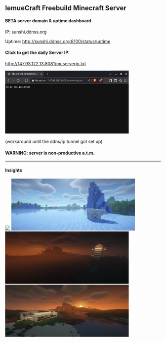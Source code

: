 ## lemueCraft Freebuild Minecraft Server

#### BETA server domain & uptime dashboard

IP: sunshi.ddnss.org

Uptime: http://sunshi.ddnss.org:8100/status/uptime


#### Click to get the daily Server IP:

http://147.93.122.13:8081/mcserverip.txt

[<img width="400px" src="git-stuff/Screenshot_2025-05-29_18-00-07.png">](http://147.93.122.13:8081/mcserverip.txt)

(workaround until the ddns/ip tunnel got set up) 

#### WARNING: server is non-productive a.t.m.

---

#### Insights

<img width="400px" src="git-stuff/2025-05-29_16.51.17.png"> <img width="400px" src="git-stuff/2025-05-28_19.14.42.png">
<img width="400px" src="git-stuff/2025-05-25_00.15.38.png"> <img width="400px" src="git-stuff/2025-05-24_23.27.33.png">

